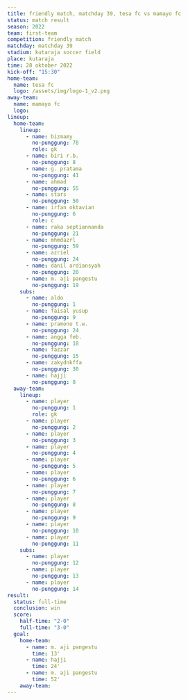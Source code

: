 ```yaml
---
title: friendly match, matchday 39, tesa fc vs mamayo fc
status: match result
season: 2022
team: first-team
competition: friendly match
matchday: matchday 39
stadium: kutaraja soccer field
place: kutaraja
time: 28 oktober 2022
kick-off: "15:30"
home-team:
  name: tesa fc
  logo: /assets/img/logo-1_v2.png
away-team:
  name: mamayo fc
  logo: 
lineup:
  home-team:
    lineup:
      - name: bizmamy
        no-punggung: 78
        role: gk
      - name: biri r.b.
        no-punggung: 8
      - name: g. pratama
        no-punggung: 41
      - name: ahmad
        no-punggung: 55
      - name: stars
        no-punggung: 50
      - name: irfan oktavian
        no-punggung: 6
        role: c
      - name: raka septiannanda
        no-punggung: 21
      - name: mhmdazrl
        no-punggung: 59
      - name: azriel
        no-punggung: 24
      - name: danil ardiansyah
        no-punggung: 20
      - name: m. aji pangestu
        no-punggung: 19
    subs:
      - name: aldo
        no-punggung: 1
      - name: faisal yusup
        no-punggung: 9
      - name: pramono t.w.
        no-punggung: 24
      - name: angga feb.
        no-punggung: 18
      - name: fazzar
        no-punggung: 15
      - name: zakydnkffa
        no-punggung: 30
      - name: hajji
        no-punggung: 8
  away-team:
    lineup:
      - name: player
        no-punggung: 1
        role: gk
      - name: player
        no-punggung: 2
      - name: player
        no-punggung: 3
      - name: player
        no-punggung: 4
      - name: player
        no-punggung: 5
      - name: player
        no-punggung: 6
      - name: player
        no-punggung: 7
      - name: player
        no-punggung: 8
      - name: player
        no-punggung: 9
      - name: player
        no-punggung: 10
      - name: player
        no-punggung: 11
    subs:
      - name: player
        no-punggung: 12
      - name: player
        no-punggung: 13
      - name: player
        no-punggung: 14
result:
  status: full-time
  conclusion: win
  score:
    half-time: "2-0"
    full-time: "3-0"
  goal:
    home-team:
      - name: m. aji pangestu
        time: 13'
      - name: hajji
        time: 24'
      - name: m. aji pangestu
        time: 52'
    away-team:
---
```

